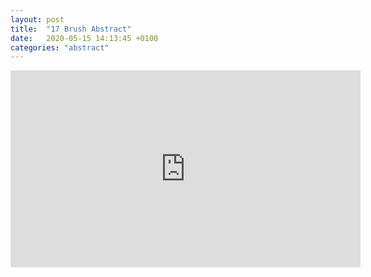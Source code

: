 ```yaml
---
layout: post
title:  "17 Brush Abstract"
date:   2020-05-15 14:13:45 +0100
categories: "abstract"
---
```


<iframe width="560" height="315" src="https://www.youtube.com/embed/tU04exef-oo" frameborder="0" allow="accelerometer; autoplay; encrypted-media; gyroscope; picture-in-picture" allowfullscreen></iframe>
